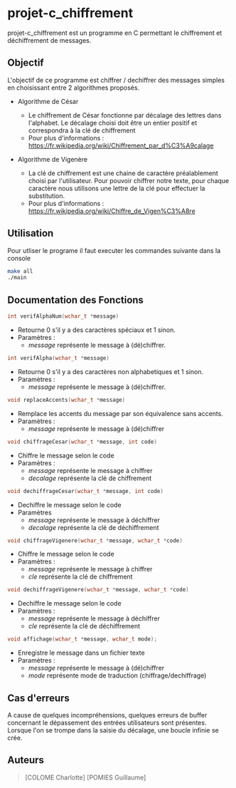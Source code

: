 # projet-c_chiffrement

projet-c_chiffrement est un programme en C permettant le chiffrement et déchiffrement de messages.

## Objectif

L'objectif de ce programme est chiffrer / dechiffrer des messages simples en choisissant entre 2 algorithmes proposés.

* Algorithme de César
    * Le chiffrement de César fonctionne par décalage des lettres dans l'alphabet. Le décalage choisi doit être un entier positif et correspondra à la clé de chiffrement 
    * Pour plus d'informations : https://fr.wikipedia.org/wiki/Chiffrement_par_d%C3%A9calage

* Algorithme de Vigenère
    * La clé de chiffrement est une chaine de caractère préalablement choisi par l'utilisateur. Pour pouvoir chiffrer notre texte, pour chaque caractère nous utilisons une lettre de la clé pour effectuer la substitution.
    * Pour plus d'informations : https://fr.wikipedia.org/wiki/Chiffre_de_Vigen%C3%A8re

## Utilisation

Pour utliser le programe il faut executer les commandes suivante dans la console
```bash
make all
./main
```

## Documentation des Fonctions
```c 
int verifAlphaNum(wchar_t *message)
```
* Retourne 0 s'il y a des caractères spéciaux et 1 sinon.
* Paramètres :
    * *message* représente le message à (dé)chiffrer.

```c
int verifAlpha(wchar_t *message)
```
* Retourne 0 s'il y a des caractères non alphabetiques et 1 sinon.
* Paramètres :
    * *message* représente le message à (dé)chiffrer.

```c   
void replaceAccents(wchar_t *message)
```
* Remplace les accents du message par son équivalence sans accents.
* Paramètres :
    * *message* représente le message à (dé)chiffrer

```c 
void chiffrageCesar(wchar_t *message, int code)
```
* Chiffre le message selon le code
* Paramètres :
    * *message* représente le message à chiffrer
    * *decalage* représente la clé de chiffrement 

```c
void dechiffrageCesar(wchar_t *message, int code)
```
* Dechiffre le message selon le code
* Paramètres
    * *message* représente le message à déchiffrer
    * *decalage* représente la clé de déchiffrement 

```c   
void chiffrageVigenere(wchar_t *message, wchar_t *code)
```
* Chiffre le message selon le code
* Paramètres :
    * *message* représente le message à chiffrer
    * *cle* représente la clé de chiffrement 

```c  
void dechiffrageVigenere(wchar_t *message, wchar_t *code)
```
* Dechiffre le message selon le code
* Paramètres :
    * *message* représente le message à déchiffrer
    * *cle* représente la clé de déchiffrement 

```c   
void affichage(wchar_t *message, wchar_t mode);
```
* Enregistre le message dans un fichier texte
* Paramètres :
    * *message* représente le message à (dé)chiffrer
	* *mode* représente mode de traduction (chiffrage/dechiffrage)

## Cas d'erreurs

A cause de quelques incompréhensions, quelques erreurs de buffer concernant le dépassement des entrées utilisateurs sont présentes.
Lorsque l'on se trompe dans la saisie du décalage, une boucle infinie se crée.

## Auteurs

> [COLOME Charlotte]
> [POMIES Guillaume]

